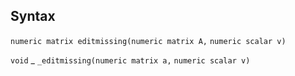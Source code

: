 ## Syntax

`numeric matrix editmissing(numeric matrix A,`
`numeric scalar v)`

`void`<span class="nowrap"> _ `_editmissing(numeric matrix a,`
`numeric scalar v)`
